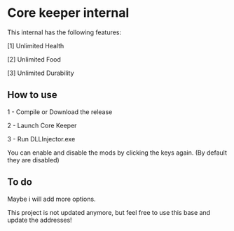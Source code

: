 
# Core keeper internal

This internal has the following features:

[1] Unlimited Health

[2] Unlimited Food

[3] Unlimited Durability

## How to use

1 - Compile or Download the release

2 - Launch Core Keeper

3 - Run DLLInjector.exe

You can enable and disable the mods by clicking the keys again. (By default they are disabled)

## To do

Maybe i will add more options.

This project is not updated anymore, but feel free to use this base and update the addresses!


